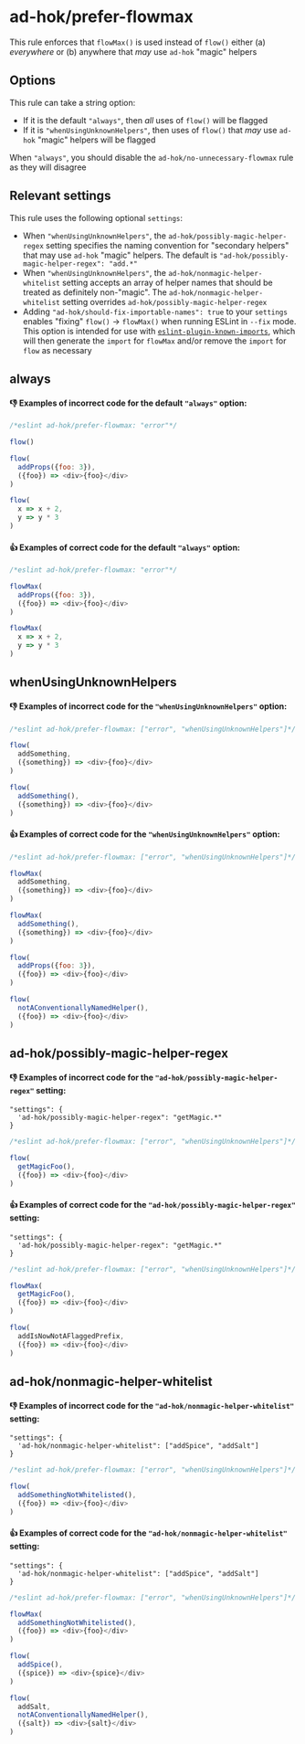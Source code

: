 # ad-hok/prefer-flowmax

This rule enforces that `flowMax()` is used instead of `flow()` either (a) *everywhere* or (b) anywhere that *may* use `ad-hok` "magic" helpers

## Options

This rule can take a string option:

* If it is the default `"always"`, then *all* uses of `flow()` will be flagged
* If it is `"whenUsingUnknownHelpers"`, then uses of `flow()` that *may* use `ad-hok` "magic" helpers will be flagged

When `"always"`, you should disable the `ad-hok/no-unnecessary-flowmax` rule as they will disagree

## Relevant settings

This rule uses the following optional `settings`:

* When `"whenUsingUnknownHelpers"`, the `ad-hok/possibly-magic-helper-regex` setting specifies the naming convention for "secondary helpers" that may
use `ad-hok` "magic" helpers. The default is `"ad-hok/possibly-magic-helper-regex": "add.*"`
* When `"whenUsingUnknownHelpers"`, the `ad-hok/nonmagic-helper-whitelist` setting accepts an array of helper names that should be treated as
definitely non-"magic". The `ad-hok/nonmagic-helper-whitelist` setting overrides `ad-hok/possibly-magic-helper-regex`
* Adding `"ad-hok/should-fix-importable-names": true` to your `settings` enables "fixing" `flow()` -> `flowMax()` when running ESLint in `--fix` mode. This option is intended
for use with [`eslint-plugin-known-imports`](https://github.com/helixbass/eslint-plugin-known-imports), which will then
generate the `import` for `flowMax` and/or remove the `import` for `flow` as necessary

## always

#### :-1: Examples of incorrect code for the default `"always"` option:
```js
/*eslint ad-hok/prefer-flowmax: "error"*/

flow()

flow(
  addProps({foo: 3}),
  ({foo}) => <div>{foo}</div>
)

flow(
  x => x + 2,
  y => y * 3
)
```

#### :+1: Examples of correct code for the default `"always"` option:
```js
/*eslint ad-hok/prefer-flowmax: "error"*/

flowMax(
  addProps({foo: 3}),
  ({foo}) => <div>{foo}</div>
)

flowMax(
  x => x + 2,
  y => y * 3
)
```

## whenUsingUnknownHelpers

#### :-1: Examples of incorrect code for the `"whenUsingUnknownHelpers"` option:
```js
/*eslint ad-hok/prefer-flowmax: ["error", "whenUsingUnknownHelpers"]*/

flow(
  addSomething,
  ({something}) => <div>{foo}</div>
)

flow(
  addSomething(),
  ({something}) => <div>{foo}</div>
)
```

#### :+1: Examples of correct code for the `"whenUsingUnknownHelpers"` option:
```js
/*eslint ad-hok/prefer-flowmax: ["error", "whenUsingUnknownHelpers"]*/

flowMax(
  addSomething,
  ({something}) => <div>{foo}</div>
)

flowMax(
  addSomething(),
  ({something}) => <div>{foo}</div>
)

flow(
  addProps({foo: 3}),
  ({foo}) => <div>{foo}</div>
)

flow(
  notAConventionallyNamedHelper(),
  ({foo}) => <div>{foo}</div>
)
```

## ad-hok/possibly-magic-helper-regex

#### :-1: Examples of incorrect code for the `"ad-hok/possibly-magic-helper-regex"` setting:
```
"settings": {
  'ad-hok/possibly-magic-helper-regex": "getMagic.*"
}
```
```js
/*eslint ad-hok/prefer-flowmax: ["error", "whenUsingUnknownHelpers"]*/

flow(
  getMagicFoo(),
  ({foo}) => <div>{foo}</div>
)
```

#### :+1: Examples of correct code for the `"ad-hok/possibly-magic-helper-regex"` setting:
```
"settings": {
  'ad-hok/possibly-magic-helper-regex": "getMagic.*"
}
```
```js
/*eslint ad-hok/prefer-flowmax: ["error", "whenUsingUnknownHelpers"]*/

flowMax(
  getMagicFoo(),
  ({foo}) => <div>{foo}</div>
)

flow(
  addIsNowNotAFlaggedPrefix,
  ({foo}) => <div>{foo}</div>
)
```

## ad-hok/nonmagic-helper-whitelist

#### :-1: Examples of incorrect code for the `"ad-hok/nonmagic-helper-whitelist"` setting:
```
"settings": {
  'ad-hok/nonmagic-helper-whitelist": ["addSpice", "addSalt"]
}
```
```js
/*eslint ad-hok/prefer-flowmax: ["error", "whenUsingUnknownHelpers"]*/

flow(
  addSomethingNotWhitelisted(),
  ({foo}) => <div>{foo}</div>
)
```

#### :+1: Examples of correct code for the `"ad-hok/nonmagic-helper-whitelist"` setting:
```
"settings": {
  'ad-hok/nonmagic-helper-whitelist": ["addSpice", "addSalt"]
}
```
```js
/*eslint ad-hok/prefer-flowmax: ["error", "whenUsingUnknownHelpers"]*/

flowMax(
  addSomethingNotWhitelisted(),
  ({foo}) => <div>{foo}</div>
)

flow(
  addSpice(),
  ({spice}) => <div>{spice}</div>
)

flow(
  addSalt,
  notAConventionallyNamedHelper(),
  ({salt}) => <div>{salt}</div>
)
```
